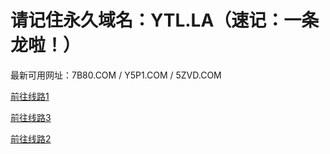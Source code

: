 <h1>请记住永久域名：YTL.LA（速记：一条龙啦！）</h1>

最新可用网址：7B80.COM    /   Y5P1.COM    /    5ZVD.COM

<a href="http://7b80.com">前往线路1</a>

<a href="http://y5p1.com">前往线路3</a>

<a href="http://5zvd.com">前往线路2</a>
